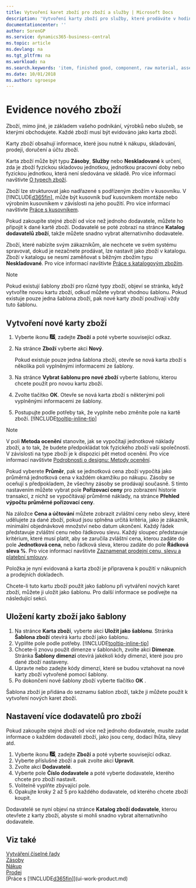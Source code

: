 ```yaml
---
title: Vytvoření karet zboží pro zboží a služby | Microsoft Docs
description: 'Vytvoření karty zboží pro služby, které prodáváte v hodinách a pro fyzické produkty, jako je zboží, hotové výrobky, komponenty nebo suroviny, které prodáváte ze svých zásob.'
documentationcenter: ''
author: SorenGP
ms.service: dynamics365-business-central
ms.topic: article
ms.devlang: na
ms.tgt_pltfrm: na
ms.workload: na
ms.search.keywords: 'item, finished good, component, raw material, assembly item'
ms.date: 10/01/2018
ms.author: sgroespe
---
```

# <a name="register-new-items"></a>Evidence nového zboží
Zboží, mimo jiné, je základem vašeho podnikání, výrobků nebo služeb, se kterými obchodujete. Každé zboží musí být evidováno jako karta zboží.

Karty zboží obsahují informace, které jsou nutné k nákupu, skladování, prodeji, doručení a účtu zboží.

Karta zboží může být typu **Zásoby**, **Služby** nebo **Neskladované** k určení, zda je zboží fyzickou skladovou jednotkou, jednotkou pracovní doby nebo fyzickou jednotkou, která není sledována ve skladě. Pro více informací navštivte [O typech zboží](inventory-about-item-types.md).

Zboží lze strukturovat jako nadřazené s podřízeným zbožím v kusovníku. V [!INCLUDE[d365fin](includes/d365fin_md.md)], může být kusovník buď kusovníkem montáže nebo výrobním kusovníkem v závislosti na jeho použití. Pro více informací navštivte [Práce s kusovníkem](inventory-how-work-BOMs.md).

Pokud zakoupíte stejné zboží od více než jednoho dodavatele, můžete ho připojit k dané kartě zboží. Dodavatelé se poté zobrazí na stránce **Katalog dodavatelů zboží**, takže můžete snadno vybrat alternativního dodavatele.

Zboží, které nabízíte svým zákazníkům, ale nechcete ve svém systému spravovat, dokud je nezačnete prodávat, lze nastavit jako zboží v katalogu. Zboží v katalogu se nesmí zaměňovat s běžným zbožím typu **Neskladované**. Pro více informací navštivte [Práce s katalogovým zbožím](inventory-how-work-nonstock-items.md).  

> [!NOTE]  
> Pokud existují šablony zboží pro různé typy zboží, objeví se stránka, když vytvoříte novou kartu zboží, odkud můžete vybrat vhodnou šablonu. Pokud existuje pouze jedna šablona zboží, pak nové karty zboží používají vždy tuto šablonu.

## <a name="to-create-a-new-item-card"></a>Vytvoření nové karty zboží
1. Vyberte ikonu ![Žárovky, která otevře funkci Řekněte mi](media/ui-search/search_small.png "Řekněte mi, co chcete dělat"), zadejte **Zboží** a poté vyberte související odkaz.  
2. Na stránce **Zboží** vyberte akci **Nový**.

    Pokud existuje pouze jedna šablona zboží, otevře se nová karta zboží s několika poli vyplněnými informacemi ze šablony.
3. Na stránce **Vybrat šablonu pro nové zboží** vyberte šablonu, kterou chcete použít pro novou kartu zboží.
4. Zvolte tlačítko **OK**. Otevře se nová karta zboží s některými poli vyplněnými informacemi ze šablony.
5. Postupujte podle potřeby tak, že vyplníte nebo změníte pole na kartě zboží. [!INCLUDE[tooltip-inline-tip](includes/tooltip-inline-tip_md.md)]

> [!NOTE]
> V poli **Metoda ocenění** stanovíte, jak se vypočítají jednotkové náklady zboží, a to tak, že budete předpokládat tok fyzického zboží vaší společností. V závislosti na type zboží je k dispozici pět metod ocenění. Pro více informací navštivte [Podrobnosti o designu: Metody ocenění](design-details-costing-methods.md).
>
> Pokud vyberete **Průměr**, pak se jednotková cena zboží vypočítá jako průměrná jednotková cena v každém okamžiku po nákupu. Zásoby se oceňují s předpokladem, že všechny zásoby se prodávají současně. S tímto nastavením můžete vybrat pole **Pořizovací ceny** pro zobrazení historie transakcí, z nichž se vypočítávají průměrné náklady, na stránce **Přehled výpočtu průměrné  pořizovací ceny**.

Na záložce **Cena a účtování** můžete zobrazit zvláštní ceny nebo slevy, které udělujete za dané zboží, pokud jsou splněna určitá kritéria, jako je zákazník, minimální objednávkové množství nebo datum ukončení. Každý řádek představuje zvláštní cenu nebo řádkovou slevu. Každý sloupec představuje kritérium, které musí platit, aby se zaručila zvláštní cena, kterou zadáte do pole **Jednotková cena**, nebo řádková sleva, kterou zadáte do pole **Řádková sleva %**. Pro více informací navštivte [Zaznamenat prodejní cenu, slevu a platební smlouvy](sales-how-record-sales-price-discount-payment-agreements.md).

Položka je nyní evidovaná a karta zboží je připravena k použití v nákupních a prodejních dokladech.

Chcete-li tuto kartu zboží použít jako šablonu při vytváření nových karet zboží, můžete ji uložit jako šablonu. Pro další informace se podívejte na následující sekci.

## <a name="to-save-the-item-card-as-a-template"></a>Uložení karty zboží jako šablony
1. Na stránce **Karta zboží**, vyberte akci **Uložit jako šablonu**. Stránka **Šablona zboží** otevírá kartu zboží jako šablonu.
2. Vyplňte pole podle potřeby. [!INCLUDE[tooltip-inline-tip](includes/tooltip-inline-tip_md.md)]
3. Chcete-li znovu použít dimenze v šablonách, zvolte akci **Dimenze**. Stránka **Šablony dimenzí** otevírá jakékoli kódy dimenzí, které jsou pro dané zboží nastaveny.
4. Upravte nebo zadejte kódy dimenzí, které se budou vztahovat na nové karty zboží vytvořené pomocí šablony.
5. Po dokončení nové šablony zboží vyberte tlačítko **OK** .

Šablona zboží je přidána do seznamu šablon zboží, takže ji můžete použít k vytvoření nových karet zboží.

## <a name="to-set-up-multiple-vendors-for-an-item"></a>Nastavení více dodavatelů pro zboží  
Pokud zakoupíte stejné zboží od více než jednoho dodavatele, musíte zadat informace o každém dodavateli zboží, jako jsou ceny, dodací lhůta, slevy atd.  

1.  Vyberte ikonu ![Žárovky, která otevře funkci Řekněte mi](media/ui-search/search_small.png "Řekněte mi, co chcete dělat"), zadejte **Zboží** a poté vyberte související odkaz.  
2.  Vyberte příslušné zboží a pak zvolte akci **Upravit**.  
3.  Zvolte akci **Dodavatelé**.  
4.  Vyberte pole **Číslo dodavatele** a poté vyberte dodavatele, kterého chcete pro zboží nastavit.  
5.  Volitelně vyplňte zbývající pole.  
6.  Opakujte kroky 2 až 5 pro každého dodavatele, od kterého chcete zboží koupit.

Dodavatelé se nyní objeví na stránce **Katalog zboží dodavatele**, kterou otevřete z karty zboží, abyste si mohli snadno vybrat alternativního dodavatele.

## <a name="see-also"></a>Viz také
[Vytváření číselné řady](ui-create-number-series.md)  
[Zásoby](inventory-manage-inventory.md)  
[Nákup](purchasing-manage-purchasing.md)  
[Prodej](sales-manage-sales.md)  
[Práce s [!INCLUDE[d365fin](includes/d365fin_md.md)]](ui-work-product.md)

